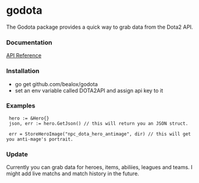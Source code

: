 # godota
The Godota package provides a quick way to grab data from the Dota2 API.

### Documentation
  [API Reference](https://godoc.org/github.com/bealox/godota)

### Installation 
 * go get github.com/bealox/godota
 * set an env variable called DOTA2API and assign api key to it

### Examples  
 ```golang
  hero := &Hero{}
  json, err := hero.GetJson() // this will return you an JSON struct.
  
  err = StoreHeroImage("npc_dota_hero_antimage", dir) // this will get you anti-mage's portrait.
 ```
### Update
Currently you can grab data for heroes, items, abiliies, leagues and teams. I might add live matchs and match history in the future. 
  


